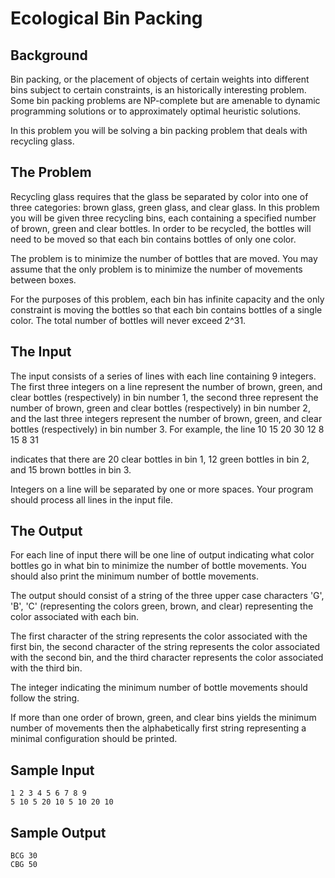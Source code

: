 
# Ecological Bin Packing 

## Background

Bin packing, or the placement of objects of certain weights into different bins
subject to certain constraints, is an historically interesting problem. Some
bin packing problems are NP-complete but are amenable to dynamic programming
solutions or to approximately optimal heuristic solutions.

In this problem you will be solving a bin packing problem that deals with
recycling glass.

## The Problem

Recycling glass requires that the glass be separated by color into one of three
categories: brown glass, green glass, and clear glass. In this problem you will
be given three recycling bins, each containing a specified number of brown,
green and clear bottles. In order to be recycled, the bottles will need to be
moved so that each bin contains bottles of only one color.

The problem is to minimize the number of bottles that are moved. You may assume
that the only problem is to minimize the number of movements between boxes.

For the purposes of this problem, each bin has infinite capacity and the only
constraint is moving the bottles so that each bin contains bottles of a single
color. The total number of bottles will never exceed 2^31.

## The Input

The input consists of a series of lines with each line containing 9 integers.
The first three integers on a line represent the number of brown, green, and
clear bottles (respectively) in bin number 1, the second three represent the
number of brown, green and clear bottles (respectively) in bin number 2, and
the last three integers represent the number of brown, green, and clear bottles
(respectively) in bin number 3. For example, the line 10 15 20 30 12 8 15 8 31

indicates that there are 20 clear bottles in bin 1, 12 green bottles in bin 2,
and 15 brown bottles in bin 3.

Integers on a line will be separated by one or more spaces. Your program should
process all lines in the input file.

## The Output

For each line of input there will be one line of output indicating what color
bottles go in what bin to minimize the number of bottle movements. You should
also print the minimum number of bottle movements.

The output should consist of a string of the three upper case characters 'G',
'B', 'C' (representing the colors green, brown, and clear) representing the
color associated with each bin.

The first character of the string represents the color associated with the
first bin, the second character of the string represents the color associated
with the second bin, and the third character represents the color associated
with the third bin.

The integer indicating the minimum number of bottle movements should follow the
string.

If more than one order of brown, green, and clear bins yields the minimum
number of movements then the alphabetically first string representing a minimal
configuration should be printed.

## Sample Input
```
1 2 3 4 5 6 7 8 9
5 10 5 20 10 5 10 20 10
```
## Sample Output
```
BCG 30
CBG 50
```
